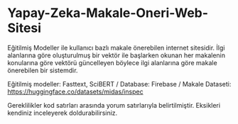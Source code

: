 # Yapay-Zeka-Makale-Oneri-Web-Sitesi
Eğitilmiş Modeller ile kullanıcı bazlı makale önerebilen internet sitesidir. İlgi alanlarına göre oluşturulmuş bir vektör ile başlarken okunan her makalenin konularına göre vektörü güncelleyen böylece ilgi alanlarına göre makale önerebilen bir sistemdir.

Eğitilmiş modeller: Fasttext, SciBERT / Database: Firebase / Makale Dataseti: https://huggingface.co/datasets/midas/inspec   

Gereklilikler kod satırları arasında yorum satırlarıyla belirtilmiştir. Eksikleri kendiniz inceleyerek doldurabilirsiniz.

